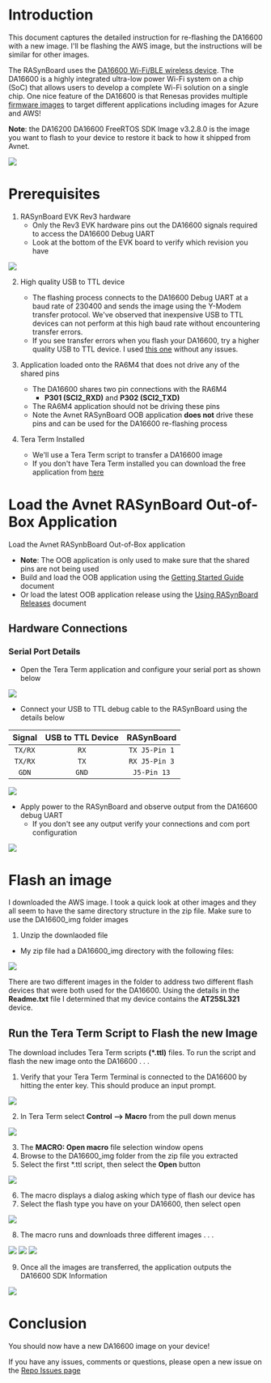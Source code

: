 # Introduction

This document captures the detailed instruction for re-flashing the DA16600 with a new image.  I'll be flashing the AWS image, but the instructions will be similar for other images.

The RASynBoard uses the [DA16600 Wi-Fi/BLE wireless device](https://www.renesas.com/us/en/products/wireless-connectivity/wi-fi/low-power-wi-fi/da16600mod-ultra-low-power-wi-fi-bluetooth-low-energy-combo-modules-battery-powered-iot-devices).  The DA16600 is a highly integrated ultra-low power Wi-Fi system on a chip (SoC) that allows users to develop a complete Wi-Fi solution on a single chip. One nice feature of the DA16600 is that Renesas provides multiple [firmware images](https://www.renesas.com/us/en/products/wireless-connectivity/wi-fi/low-power-wi-fi/da16200-ultra-low-power-wi-fi-soc-battery-powered-iot-devices) to target different applications including images for Azure and AWS!

**Note**: the DA16200 DA16600 FreeRTOS SDK Image v3.2.8.0 is the image you want to flash to your device to restore it back to how it shipped from Avnet.

![](./assets/da16600_1.jpg "")

# Prerequisites

1. RASynBoard EVK Rev3 hardware
    - Only the Rev3 EVK hardware pins out the DA16600 signals required to access the DA16600 Debug UART
    - Look at the bottom of the EVK board to verify which revision you have

![](./assets/da16600_2.jpg "")

2. High quality USB to TTL device

    - The flashing process connects to the DA16600 Debug UART at a baud rate of 230400 and sends the image using the Y-Modem transfer protocol.  We've observed that inexpensive USB to TTL devices can not perform at this high baud rate without encountering transfer errors.
    - If you see transfer errors when you flash your DA16600, try a higher quality USB to TTL device.  I used [this one]((https://www.adafruit.com/product/954)) without any issues.

3. Application loaded onto the RA6M4 that does not drive any of the shared pins

    - The DA16600 shares two pin connections with the RA6M4
        - **P301 (SCI2_RXD)** and **P302 (SCI2_TXD)**
    - The RA6M4 application should not be driving these pins
    - Note the Avnet RASynBoard OOB application **does not** drive these pins and can be used for the DA16600 re-flashing process

5. Tera Term Installed
    - We'll use a Tera Term script to transfer a DA16600 image
    - If you don't have Tera Term installed you can download the free application from [here](https://osdn.net/dl/ttssh2/teraterm-4.106.exe)

# Load the Avnet RASynBoard Out-of-Box Application

Load the Avnet RASynbBoard Out-of-Box application

- **Note**: The OOB application is only used to make sure that the shared pins are not being used
- Build and load the OOB application using the [Getting Started Guide](RASyBoardGettingStarted.md) document
- Or load the latest OOB application release using the [Using RASynBoard Releases](UsingRASynbBoardReleases.md) document

## Hardware Connections

### Serial Port Details

- Open the Tera Term application and configure your serial port as shown below

![](./assets/da16600_4.jpg "")

- Connect your USB to TTL debug cable to the RASynBoard using the details below

| Signal | USB to TTL Device | RASynBoard |
|:-------:|:-------------------:|:-----------:|
| `TX/RX`  | `RX` | `TX J5-Pin 1` |
| `TX/RX`  | `TX` | `RX J5-Pin 3` |
| `GDN`    | `GND` | `J5-Pin 13` |

![](./assets/da16600_3.jpg "")

- Apply power to the RASynBoard and observe output from the DA16600 debug UART
    - If you don't see any output verify your connections and com port configuration

![](./assets/da16600_5.jpg "")

# Flash an image

I downloaded the AWS image.  I took a quick look at other images and they all seem to have the same directory structure in the zip file.  Make sure to use the DA16600_img folder images 

1. Unzip the downlaoded file

- My zip file had a DA16600_img directory with the following files:

![](./assets/da16600_6.jpg "")

There are two different images in the folder to address two different flash devices that were both used for the DA16600.  Using the details in the **Readme.txt** file I determined that my device contains the **AT25SL321** device.  

## Run the Tera Term Script to Flash the new Image

The download includes Tera Term scripts **(*.ttl)** files.  To run the script and flash the new image onto the DA16600 . . .

1. Verify that your Tera Term Terminal is connected to the DA16600 by hitting the enter key.  This should produce an input prompt.

![](./assets/da16600_7.jpg "")

2. In Tera Term select **Control --> Macro** from the pull down menus

![](./assets/da16600_8.jpg "")

3. The **MACRO: Open macro** file selection window opens
4. Browse to the DA16600_img folder from the zip file you extracted
5. Select the first *.ttl script, then select the **Open** button

![](./assets/da16600_9.jpg "")

6. The macro displays a dialog asking which type of flash our device has
7. Select the flash type you have on your DA16600, then select open

![](./assets/da16600_10.jpg "")

8. The macro runs and downloads three different images . . . 

![](./assets/da16600_11.jpg "")
![](./assets/da16600_12.jpg "")
![](./assets/da16600_13.jpg "")

9. Once all the images are transferred, the application outputs the DA16600 SDK Information

![](./assets/da16600_14.jpg "")

# Conclusion

You should now have a new DA16600 image on your device!

If you have any issues, comments or questions, please open a new issue on the [Repo Issues page](https://github.com/Avnet/RASynBoard-Out-of-Box-Demo/issues)

